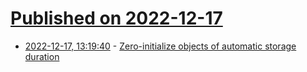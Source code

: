 # [Published on 2022-12-17](index.md)

* [2022-12-17, 13:19:40](https://lobste.rs/s/l8bkmp/zero_initialize_objects_automatic) - [Zero-initialize objects of automatic storage duration](http://wg21.link/P2723)
